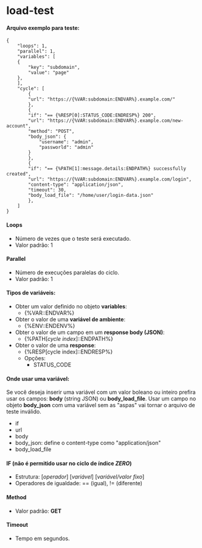 # load-test

#### Arquivo exemplo para teste:
```
{
    "loops": 1,
    "parallel": 1,
    "variables": [
	{
		"key": "subdomain",
		"value": "page"
	},
    ],
    "cycle": [
        {
		"url": "https://{%VAR:subdomain:ENDVAR%}.example.com/"
        },
        {
		"if": "== {%RESP[0]:STATUS_CODE:ENDRESP%} 200",
		"url": "https://{%VAR:subdomain:ENDVAR%}.example.com/new-account",
		"method": "POST",
		"body_json": {
			"username": "admin",
			"passworld": "admin"
		}
        },
        {
		"if": "== {%PATH[1]:message.details:ENDPATH%} successfully created",
		"url": "https://{%VAR:subdomain:ENDVAR%}.example.com/login",
		"content-type": "application/json",
		"timeout": 30,
		"body_load_file": "/home/user/login-data.json"
        },
    ]
}
```

#### Loops
- Número de vezes que o teste será executado.
- Valor padrão: 1

#### Parallel
- Número de execuções paralelas do ciclo.
- Valor padrão: 1

#### Tipos de variáveis:
- Obter um valor definido no objeto **variables**:
	- {%VAR::ENDVAR%}
- Obter o valor de uma **variável de ambiente**:
	- {%ENV::ENDENV%}
- Obter o valor de um campo em um **response body (JSON)**:
	- {%PATH[*cycle index*]::ENDPATH%}
- Obter o valor de uma **response**:
	- {%RESP[cycle index]::ENDRESP%}
	- Opções:
		- STATUS_CODE

#### Onde usar uma variável:
Se você deseja inserir uma variável com um valor boleano ou inteiro prefira usar os campos: **body** (string JSON) ou **body_load_file**. Usar um campo no objeto **body_json** com uma variável sem as "aspas" vai tornar o arquivo de teste inválido.

- if
- url
- body
- body_json: define o content-type como "application/json"
- body_load_file

#### IF (não é permitido usar no ciclo de índice *ZERO*)
- Estrutura: [*operador*] [*variável*] [*variável/valor fixo*]
- Operadores de igualdade: == (igual), != (diferente)

#### Method
- Valor padrão: **GET**

#### Timeout
- Tempo em segundos.
